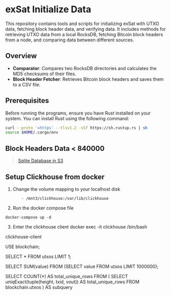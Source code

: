 # exSat Initialize Data

This repository contains tools and scripts for initializing exSat with UTXO data, fetching block header data, and verifying data. It includes methods for retrieving UTXO data from a local RocksDB, fetching Bitcoin block headers from a node, and comparing data between different sources.

## Overview

- **Comparator**: Compares two RocksDB directories and calculates the MD5 checksums of their files.
- **Block Header Fetcher**: Retrieves Bitcoin block headers and saves them to a CSV file.

## Prerequisites

Before running the programs, ensure you have Rust installed on your system. You can install Rust using the following command:

```bash
curl --proto '=https' --tlsv1.2 -sSf https://sh.rustup.rs | sh
source $HOME/.cargo/env
```

## Block Headers Data < 840000

> [Sqlite Database in S3](https://s3.amazonaws.com/exsat.initialize.data/block_headers_lt_840000_sqlite.zip)


## Setup Clickhouse from docker
1. Change the volume mapping to your localhost disk 
```
       - /mnt3/clickhouse:/var/lib/clickhouse
```
2. Run the docker compose file
```
docker-compose up -d
```
3. Enter the clickhouse client 
docker exec -it  clickhouse /bin/bash

clickhouse-client

USE blockchain;

SELECT * FROM utxos LIMIT 1;

SELECT SUM(value) FROM (SELECT value FROM utxos LIMIT 1000000);

SELECT  COUNT(*) AS total_unique_rows  FROM ( SELECT uniqExact(tuple(height, txid, vout)) AS total_unique_rows FROM blockchain.utxos ) AS subquery

```